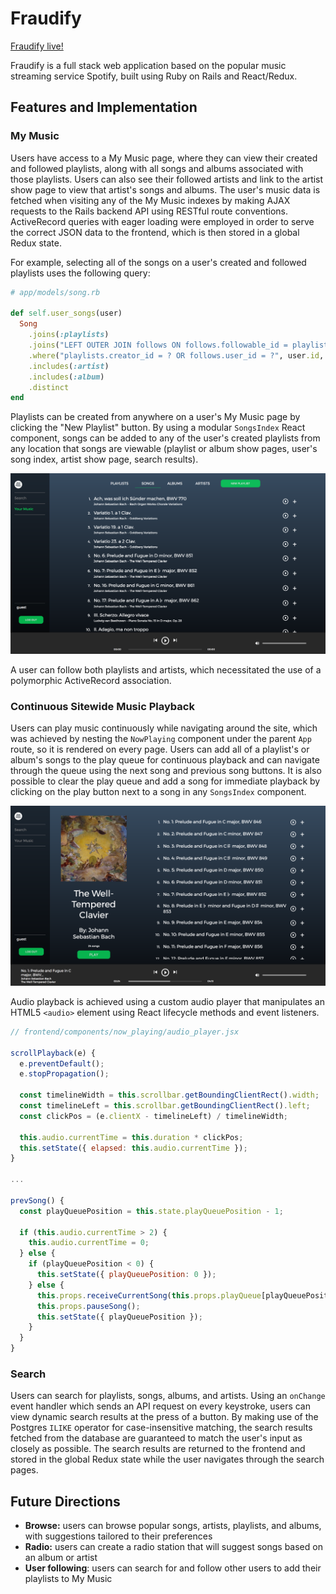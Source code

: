 # Fraudify

[Fraudify live!](https://fraudify.herokuapp.com/#/home)

Fraudify is a full stack web application based on the popular music streaming service Spotify, built using Ruby on Rails and React/Redux.

## Features and Implementation

### My Music

Users have access to a My Music page, where they can view their created and followed playlists, along with all songs and albums associated with those playlists. Users can also see their followed artists and link to the artist show page to view that artist's songs and albums. The user's music data is fetched when visiting any of the My Music indexes by making AJAX requests to the Rails backend API using RESTful route conventions. ActiveRecord queries with eager loading were employed in order to serve the correct JSON data to the frontend, which is then stored in a global Redux state.

For example, selecting all of the songs on a user's created and followed playlists uses the following query:
```ruby
# app/models/song.rb

def self.user_songs(user)
  Song
    .joins(:playlists)
    .joins("LEFT OUTER JOIN follows ON follows.followable_id = playlists.id")
    .where("playlists.creator_id = ? OR follows.user_id = ?", user.id, user.id)
    .includes(:artist)
    .includes(:album)
    .distinct
end
```

Playlists can be created from anywhere on a user's My Music page by clicking the "New Playlist" button. By using a modular `SongsIndex` React component, songs can be added to any of the user's created playlists from any location that songs are viewable (playlist or album show pages, user's song index, artist show page, search results).

![My Music Songs Index](docs/screenshots/songsindex.png)

A user can follow both playlists and artists, which necessitated the use of a polymorphic ActiveRecord association.

### Continuous Sitewide Music Playback

Users can play music continuously while navigating around the site, which was achieved by nesting the `NowPlaying` component under the parent `App` route, so it is rendered on every page. Users can add all of a playlist's or album's songs to the play queue for continuous playback and can navigate through the queue using the next song and previous song buttons. It is also possible to clear the play queue and add a song for immediate playback by clicking on the play button next to a song in any `SongsIndex` component.

![Album Show Page](docs/screenshots/album-show.png)

Audio playback is achieved using a custom audio player that manipulates an HTML5 `<audio>` element using React lifecycle methods and event listeners.

```javascript
// frontend/components/now_playing/audio_player.jsx

scrollPlayback(e) {
  e.preventDefault();
  e.stopPropagation();

  const timelineWidth = this.scrollbar.getBoundingClientRect().width;
  const timelineLeft = this.scrollbar.getBoundingClientRect().left;
  const clickPos = (e.clientX - timelineLeft) / timelineWidth;

  this.audio.currentTime = this.duration * clickPos;
  this.setState({ elapsed: this.audio.currentTime });
}

...

prevSong() {
  const playQueuePosition = this.state.playQueuePosition - 1;

  if (this.audio.currentTime > 2) {
    this.audio.currentTime = 0;
  } else {
    if (playQueuePosition < 0) {
      this.setState({ playQueuePosition: 0 });
    } else {
      this.props.receiveCurrentSong(this.props.playQueue[playQueuePosition]);
      this.props.pauseSong();
      this.setState({ playQueuePosition });
    }
  }
}  
```

### Search

Users can search for playlists, songs, albums, and artists. Using an `onChange` event handler which sends an API request on every keystroke, users can view dynamic search results at the press of a button. By making use of the Postgres `ILIKE` operator for case-insensitive matching, the search results fetched from the database are guaranteed to match the user's input as closely as possible. The search results are returned to the frontend and stored in the global Redux state while the user navigates through the search pages.

## Future Directions

* __Browse:__ users can browse popular songs, artists, playlists, and albums, with suggestions tailored to their preferences
* __Radio:__ users can create a radio station that will suggest songs based on an album or artist
* __User following__: users can search for and follow other users to add their playlists to My Music
